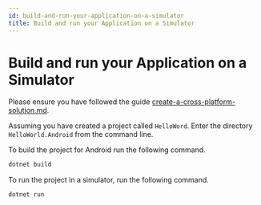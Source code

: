 ```yaml
---
id: build-and-run-your-application-on-a-simulator
title: Build and run your Application on a Simulator
---
```


# Build and run your Application on a Simulator

Please ensure you have followed the guide [create-a-cross-platform-solution.md](../create-a-cross-platform-solution.md "mention").

Assuming you have created a project called `HelloWord`. Enter the directory `HelloWorld.Android` from the command line.

To build the project for Android run the following command.

```bash
dotnet build
```

To run the project in a simulator, run the following command.

```bash
dotnet run
```
